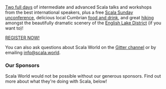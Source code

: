 [Two full days](/schedule) of intermediate and advanced Scala talks and workshops from the
best international speakers, plus a free [Scala Sunday unconference](/unconference), delicious
local Cumbrian [food and drink](/dinner), and great [hiking](/hiking) amongst the beautifully
dramatic scenery of the [English Lake District](/venue) (if you want to)!

[REGISTER NOW!](/registernow)

You can also ask questions about Scala World on the [Gitter
channel](https://gitter.im/propensive/scalaworld) or by emailing
[info@scala.world](mailto:info@scala.world).

### Our Sponsors

Scala World would not be possible without our generous sponsors. Find out more
about what they're doing with Scala, below!

